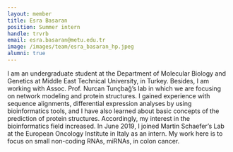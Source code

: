 ```yaml
---
layout: member
title: Esra Basaran
position: Summer intern
handle: trvrb
email: esra.basaran@metu.edu.tr
image: /images/team/esra_basaran_hp.jpeg
alumni: true
---
```



I am an undergraduate student at the Department of Molecular Biology and Genetics at Middle East Technical University, in Turkey. 
Besides, I am working with Assoc. Prof. Nurcan Tunçbağ’s lab in which we are focusing on network modeling and protein structures. 
I gained experience with sequence alignments, differential expression analyses by using bioinformatics tools, and I have also 
learned about basic concepts of the prediction of protein structures. Accordingly, my interest in the bioinformatics field 
increased. In June 2019, I joined Martin Schaefer’s Lab at the European Oncology Institute in Italy as an intern. My work here 
is to focus on small non-coding RNAs, miRNAs, in colon cancer. 
